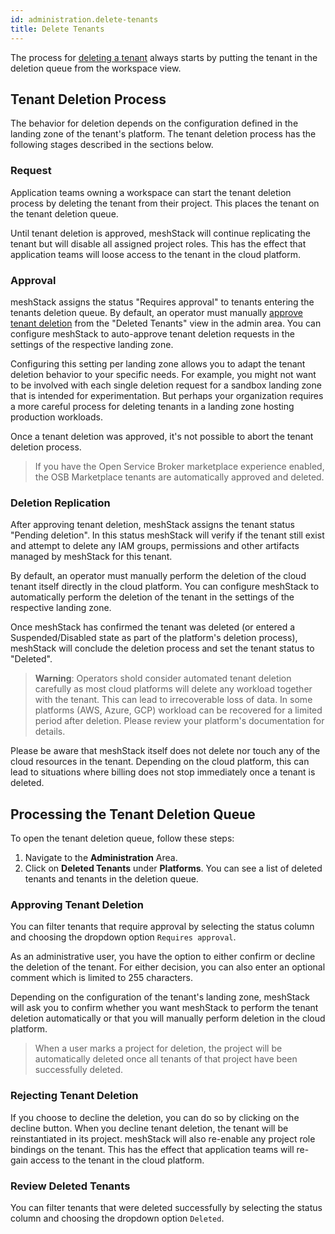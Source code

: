 ```yaml
---
id: administration.delete-tenants
title: Delete Tenants
---
```


The process for [deleting a tenant](meshcloud.tenant.md#delete-a-meshtenant) always starts by putting the tenant in the deletion queue from the workspace view.

## Tenant Deletion Process

The behavior for deletion depends on the configuration defined in the landing zone of the tenant's platform. The tenant deletion process has the following stages described in the sections below.

### Request

Application teams owning a workspace can start the tenant deletion process by deleting the tenant from their project.
This places the tenant on the tenant deletion queue.

Until tenant deletion is approved, meshStack will continue replicating the tenant but will disable all
assigned project roles. This has the effect that application teams will loose access to the tenant in the cloud platform.

### Approval

meshStack assigns the status "Requires approval" to tenants entering the tenants deletion queue.
By default, an operator must manually [approve tenant deletion](#processing-the-tenant-deletion-queue) from the "Deleted Tenants" view in the admin area.
You can configure meshStack to auto-approve tenant deletion requests in the settings of the respective landing zone.

Configuring this setting per landing zone allows you to adapt the tenant deletion behavior to your
specific needs. For example, you might not want to be involved with each single deletion request for  a sandbox landing zone that is intended for experimentation. But perhaps your organization requires a more
careful process for deleting tenants in a landing zone hosting production workloads.

Once a tenant deletion was approved, it's not possible to abort the tenant deletion process.

> If you have the Open Service Broker marketplace experience enabled, the OSB Marketplace tenants are automatically approved and deleted.

### Deletion Replication

After approving tenant deletion, meshStack assigns the tenant status "Pending deletion".
In this status meshStack will verify if the tenant still exist and attempt to delete any IAM groups, permissions and other artifacts managed by meshStack for this tenant. 

By default, an operator must manually perform the deletion of the cloud tenant itself directly in the cloud platform.
You can configure meshStack to automatically perform the deletion of the tenant in the settings of the respective landing zone.

Once meshStack has confirmed the tenant was deleted (or entered a Suspended/Disabled state as part of the platform's deletion process), meshStack will conclude the deletion process and set the tenant status to "Deleted".

> **Warning**: Operators shold consider automated tenant deletion carefully as most cloud platforms will
> delete any workload together with the tenant. This can lead to irrecoverable loss of data. In some 
> platforms (AWS, Azure, GCP) workload can be recovered for a limited period after deletion. Please
> review your platform's documentation for details.

Please be aware that meshStack itself does not delete nor touch any of the cloud resources in the tenant. Depending on the cloud platform, this can lead to situations where billing does not stop
immediately once a tenant is deleted.

## Processing the Tenant Deletion Queue

To open the tenant deletion queue, follow these steps:

1. Navigate to the **Administration** Area.
2. Click on **Deleted Tenants** under **Platforms**. You can see a list of deleted tenants and tenants in the deletion queue.

### Approving Tenant Deletion

You can filter tenants that require approval by selecting the status column and choosing the dropdown option `Requires approval`.

As an administrative user, you have the option to either confirm or decline the deletion of the tenant. For either decision, you can also enter an optional comment which is limited to 255 characters.

Depending on the configuration of the tenant's landing zone, meshStack will ask you to confirm whether you want meshStack to perform the tenant deletion automatically or that you will manually perform deletion in the cloud platform.

> When a user marks a project for deletion, the project will be automatically deleted once all tenants of that project have been successfully deleted.

### Rejecting Tenant Deletion

If you choose to decline the deletion, you can do so by clicking on the decline button. When you decline tenant deletion, the tenant will be reinstantiated in its project. meshStack will also re-enable any project role bindings on the tenant. This has the effect that application teams will re-gain access to the tenant in the cloud platform.

### Review Deleted Tenants

You can filter tenants that were deleted successfully by selecting the status column and choosing the dropdown option `Deleted`.
